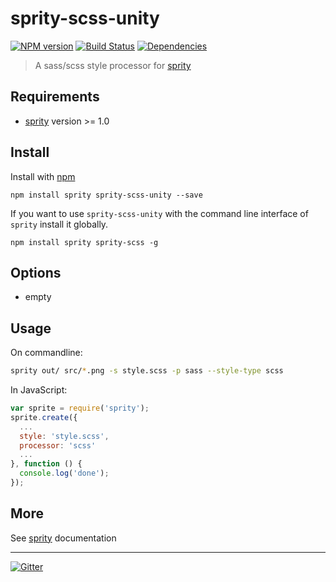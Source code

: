 # sprity-scss-unity

[![NPM version](https://badge.fury.io/js/sprity-sass.svg)](http://badge.fury.io/js/sprity-sass) [![Build Status](https://travis-ci.org/sprity/sprity-sass.svg?branch=master)](https://travis-ci.org/sprity/sprity-sass) [![Dependencies](https://david-dm.org/sprity/sprity-sass.svg)](https://david-dm.org/sprity/sprity-sass)

> A sass/scss style processor for [sprity](https://npmjs.org/package/sprity)

## Requirements

- [sprity](https://npmjs.org/package/sprity) version >= 1.0

## Install

Install with [npm](https://npmjs.org/package/sprity-sass)

```
npm install sprity sprity-scss-unity --save
```

If you want to use `sprity-scss-unity` with the command line interface of `sprity` install it globally.

```
npm install sprity sprity-scss -g
```

## Options

* empty

## Usage

On commandline:

```sh
sprity out/ src/*.png -s style.scss -p sass --style-type scss
```

In JavaScript:

```js
var sprite = require('sprity');
sprite.create({
  ...
  style: 'style.scss',
  processor: 'scss'
  ...
}, function () {
  console.log('done');
});
```

## More

See [sprity](https://npmjs.org/package/sprity) documentation

---
[![Gitter](https://badges.gitter.im/Join%20Chat.svg)](https://gitter.im/sprity/sprity?utm_source=badge&utm_medium=badge&utm_campaign=pr-badge)
